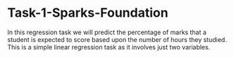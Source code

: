 # Task-1-Sparks-Foundation
In this regression task we will predict the percentage of marks that a student is expected to score based upon the number of hours they studied. This is a simple linear regression task as it involves just two variables.
